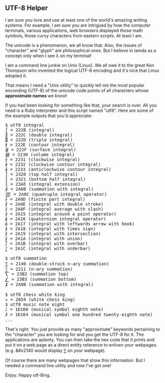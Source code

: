 UTF-8 Helper
------------

I am sure you love and use at least one of the world's amazing writing systems.
For example, I am sure you are intrigued by how the computer terminals, various
applications, web browsers displayed those math symbols, those curvy characters
from eastern scripts. At least I am.

The unicode is a phenomenon, we all know that.
Also, the issues of "character" and "glyph" are philosophical ones. But I
believe in lamda as a concept only when I see λ on my terminal! 

I am a command line junkie on Unix (Linux). We all owe it to the great Ken
Thompson who invented the logical UTF-8 encoding and it's nice that Linux
adopted it.

That means I need a "Unix utility" to quickly tell me the most popular
enconding (UTF-8) of the unicode code points of all characters whose
<b> approximate names </b> we know!

If you had been looking for something like that, your search is over. All you
need is a Ruby interpreter and this script named "utf8". Here are some of the
example outputs that you'd appreciate:
<pre>
$ utf8 integral
∫ = 222B (integral)
∬ = 222C (double integral)
∭ = 222D (triple integral)
∮ = 222E (contour integral)
∯ = 222F (surface integral)
∰ = 2230 (volume integral)
∱ = 2231 (clockwise integral)
∲ = 2232 (clockwise contour integral)
∳ = 2233 (anticlockwise contour integral)
⌠ = 2320 (top half integral)
⌡ = 2321 (bottom half integral)
⎮ = 23AE (integral extension)
⨋ = 2A0B (summation with integral)
⨌ = 2A0C (quadruple integral operator)
⨍ = 2A0D (finite part integral)
⨎ = 2A0E (integral with double stroke)
⨏ = 2A0F (integral average with slash)
⨕ = 2A15 (integral around a point operator)
⨖ = 2A16 (quaternion integral operator)
⨗ = 2A17 (integral with leftwards arrow with hook)
⨘ = 2A18 (integral with times sign)
⨙ = 2A19 (integral with intersection)
⨚ = 2A1A (integral with union)
⨛ = 2A1B (integral with overbar)
⨜ = 2A1C (integral with underbar)

$ utf8 summation
⅀ = 2140 (double-struck n-ary summation)
∑ = 2211 (n-ary summation)
⎲ = 23B2 (summation top)
⎳ = 23B3 (summation bottom)
⨋ = 2A0B (summation with integral)

$ utf8 chess white king
♔ = 2654 (white chess king)
$ utf8 music note eight
𝅘𝅥𝅮 = 1D160 (musical symbol eighth note)
𝅘𝅥𝅲 = 1D164 (musical symbol one hundred twenty-eighth note)
...
</pre>

That's right. You just provide as many "approximate" keywords pertaining
to the "character" you are looking for and you get the UTF-8 for it.
The applications are aplenty. You can then take the hex code that it
prints and put it on a web page as a direct entity reference to enliven
your webpages. (e.g. &#x2140 would display ⅀ on your webpage).

Of course there are many webpages that show this information. But
I needed a command line utility and now I've got one!

Enjoy.
Happy utf-8ing.
